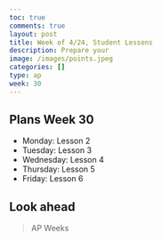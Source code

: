 ```yaml
---
toc: true
comments: true
layout: post
title: Week of 4/24, Student Lessons
description: Prepare your 
image: /images/points.jpeg
categories: []
type: ap
week: 30
---
```


## Plans Week 30
> 
- Monday: Lesson 2
- Tuesday: Lesson 3
- Wednesday: Lesson 4
- Thursday: Lesson 5
- Friday: Lesson 6

## Look ahead
> AP Weeks